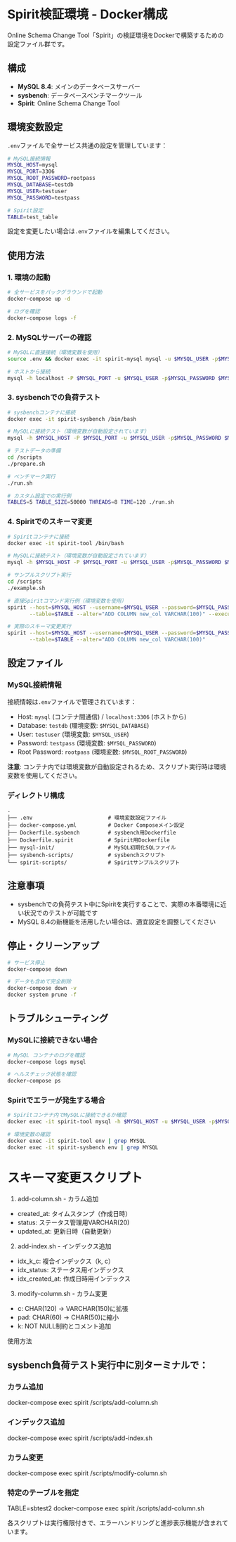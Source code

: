 # Spirit検証環境 - Docker構成

Online Schema Change Tool「Spirit」の検証環境をDockerで構築するための設定ファイル群です。

## 構成

- **MySQL 8.4**: メインのデータベースサーバー
- **sysbench**: データベースベンチマークツール
- **Spirit**: Online Schema Change Tool

## 環境変数設定

`.env`ファイルで全サービス共通の設定を管理しています：

```bash
# MySQL接続情報
MYSQL_HOST=mysql
MYSQL_PORT=3306
MYSQL_ROOT_PASSWORD=rootpass
MYSQL_DATABASE=testdb  
MYSQL_USER=testuser
MYSQL_PASSWORD=testpass

# Spirit設定
TABLE=test_table
```

設定を変更したい場合は`.env`ファイルを編集してください。

## 使用方法

### 1. 環境の起動

```bash
# 全サービスをバックグラウンドで起動
docker-compose up -d

# ログを確認
docker-compose logs -f
```

### 2. MySQLサーバーの確認

```bash
# MySQLに直接接続（環境変数を使用）
source .env && docker exec -it spirit-mysql mysql -u $MYSQL_USER -p$MYSQL_PASSWORD $MYSQL_DATABASE

# ホストから接続
mysql -h localhost -P $MYSQL_PORT -u $MYSQL_USER -p$MYSQL_PASSWORD $MYSQL_DATABASE
```

### 3. sysbenchでの負荷テスト

```bash
# sysbenchコンテナに接続
docker exec -it spirit-sysbench /bin/bash

# MySQLに接続テスト（環境変数が自動設定されています）
mysql -h $MYSQL_HOST -P $MYSQL_PORT -u $MYSQL_USER -p$MYSQL_PASSWORD $MYSQL_DATABASE

# テストデータの準備
cd /scripts
./prepare.sh

# ベンチマーク実行
./run.sh

# カスタム設定での実行例
TABLES=5 TABLE_SIZE=50000 THREADS=8 TIME=120 ./run.sh
```

### 4. Spiritでのスキーマ変更

```bash
# Spiritコンテナに接続
docker exec -it spirit-tool /bin/bash

# MySQLに接続テスト（環境変数が自動設定されています）
mysql -h $MYSQL_HOST -P $MYSQL_PORT -u $MYSQL_USER -p$MYSQL_PASSWORD $MYSQL_DATABASE

# サンプルスクリプト実行
cd /scripts
./example.sh

# 直接Spiritコマンド実行例（環境変数を使用）
spirit --host=$MYSQL_HOST --username=$MYSQL_USER --password=$MYSQL_PASSWORD --database=$MYSQL_DATABASE \
       --table=$TABLE --alter="ADD COLUMN new_col VARCHAR(100)" --execute=false

# 実際のスキーマ変更実行
spirit --host=$MYSQL_HOST --username=$MYSQL_USER --password=$MYSQL_PASSWORD --database=$MYSQL_DATABASE \
       --table=$TABLE --alter="ADD COLUMN new_col VARCHAR(100)"
```

## 設定ファイル

### MySQL接続情報

接続情報は`.env`ファイルで管理されています：

- Host: `mysql` (コンテナ間通信) / `localhost:3306` (ホストから)
- Database: `testdb` (環境変数: `$MYSQL_DATABASE`)
- User: `testuser` (環境変数: `$MYSQL_USER`)
- Password: `testpass` (環境変数: `$MYSQL_PASSWORD`)
- Root Password: `rootpass` (環境変数: `$MYSQL_ROOT_PASSWORD`)

**注意**: コンテナ内では環境変数が自動設定されるため、スクリプト実行時は環境変数を使用してください。

### ディレクトリ構成
```
.
├── .env                        # 環境変数設定ファイル
├── docker-compose.yml          # Docker Composeメイン設定
├── Dockerfile.sysbench         # sysbench用Dockerfile
├── Dockerfile.spirit           # Spirit用Dockerfile
├── mysql-init/                 # MySQL初期化SQLファイル
├── sysbench-scripts/           # sysbenchスクリプト
└── spirit-scripts/             # Spiritサンプルスクリプト
```

## 注意事項

- sysbenchでの負荷テスト中にSpiritを実行することで、実際の本番環境に近い状況でのテストが可能です
- MySQL 8.4の新機能を活用したい場合は、適宜設定を調整してください

## 停止・クリーンアップ

```bash
# サービス停止
docker-compose down

# データも含めて完全削除
docker-compose down -v
docker system prune -f
```

## トラブルシューティング

### MySQLに接続できない場合
```bash
# MySQL コンテナのログを確認
docker-compose logs mysql

# ヘルスチェック状態を確認
docker-compose ps
```

### Spiritでエラーが発生する場合
```bash
# Spiritコンテナ内でMySQLに接続できるか確認
docker exec -it spirit-tool mysql -h $MYSQL_HOST -u $MYSQL_USER -p$MYSQL_PASSWORD $MYSQL_DATABASE

# 環境変数の確認
docker exec -it spirit-tool env | grep MYSQL
docker exec -it spirit-sysbench env | grep MYSQL
```

# スキーマ変更スクリプト

  1. add-column.sh - カラム追加

  - created_at: タイムスタンプ（作成日時）
  - status: ステータス管理用VARCHAR(20)
  - updated_at: 更新日時（自動更新）

  2. add-index.sh - インデックス追加

  - idx_k_c: 複合インデックス（k, c）
  - idx_status: ステータス用インデックス
  - idx_created_at: 作成日時用インデックス

  3. modify-column.sh - カラム変更

  - c: CHAR(120) → VARCHAR(150)に拡張
  - pad: CHAR(60) → CHAR(50)に縮小
  - k: NOT NULL制約とコメント追加

  使用方法

  ## sysbench負荷テスト実行中に別ターミナルで：

  ### カラム追加
  docker-compose exec spirit /scripts/add-column.sh

  ### インデックス追加
  docker-compose exec spirit /scripts/add-index.sh

  ### カラム変更
  docker-compose exec spirit /scripts/modify-column.sh

  ### 特定のテーブルを指定
  TABLE=sbtest2 docker-compose exec spirit /scripts/add-column.sh

  各スクリプトは実行権限付きで、エラーハンドリングと進捗表示機能が含まれています。